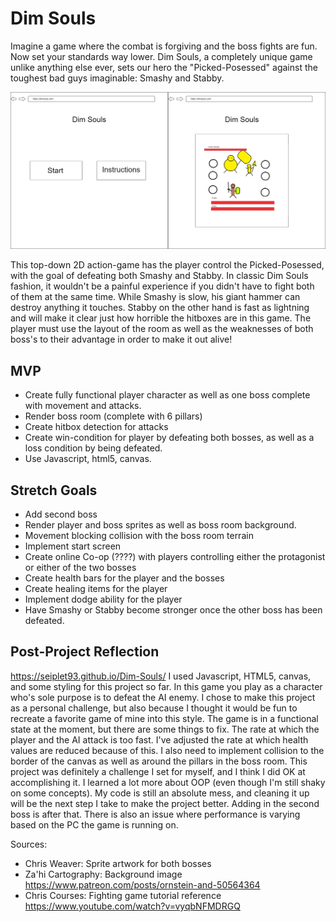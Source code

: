 # Dim Souls

Imagine a game where the combat is forgiving and the boss fights are fun. Now set your standards way lower. Dim Souls, a completely unique game unlike anything else ever, sets our hero the "Picked-Posessed" against the toughest bad guys imaginable: Smashy and Stabby.

![wireframe](./img/wireframe%20%20dimsouls.jpg)

This top-down 2D action-game has the player control the Picked-Posessed, with the goal of defeating both Smashy and Stabby. In classic Dim Souls fashion, it wouldn't be a painful experience if you didn't have to fight both of them at the same time. While Smashy is slow, his giant hammer can destroy anything it touches. Stabby on the other hand is fast as lightning and will make it clear just how horrible the hitboxes are in this game. The player must use the layout of the room as well as the weaknesses of both boss's to their advantage in order to make it out alive!

## MVP

- Create fully functional player character as well as one boss complete with movement and attacks.
- Render boss room (complete with 6 pillars)
- Create hitbox detection for attacks
- Create win-condition for player by defeating both bosses, as well as a loss condition by being defeated.
- Use Javascript, html5, canvas.

## Stretch Goals

- Add second boss
- Render player and boss sprites as well as boss room background.
- Movement blocking collision with the boss room terrain
- Implement start screen
- Create online Co-op (????) with players controlling either the protagonist or either of the two bosses
- Create health bars for the player and the bosses
- Create healing items for the player
- Implement dodge ability for the player
- Have Smashy or Stabby become stronger once the other boss has been defeated.

## Post-Project Reflection

https://seiplet93.github.io/Dim-Souls/
I used Javascript, HTML5, canvas, and some styling for this project so far. In this game you play as a character who's sole purpose is to defeat the AI enemy. I chose to make this project as a personal challenge, but also because I thought it would be fun to recreate a favorite game of mine into this style.
The game is in a functional state at the moment, but there are some things to fix. The rate at which the player and the AI attack is too fast. I've adjusted the rate at which health values are reduced because of this. I also need to implement collision to the border of the canvas as well as around the pillars in the boss room. This project was definitely a challenge I set for myself, and I think I did OK at accomplishing it. I learned a lot more about OOP (even though I'm still shaky on some concepts). My code is still an absolute mess, and cleaning it up will be the next step I take to make the project better. Adding in the second boss is after that. There is also an issue where performance is varying based on the PC the game is running on.

Sources:

- Chris Weaver: Sprite artwork for both bosses
- Za'hi Cartography: Background image https://www.patreon.com/posts/ornstein-and-50564364
- Chris Courses: Fighting game tutorial reference https://www.youtube.com/watch?v=vyqbNFMDRGQ
